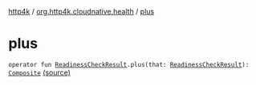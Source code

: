 [http4k](../index.md) / [org.http4k.cloudnative.health](index.md) / [plus](./plus.md)

# plus

`operator fun `[`ReadinessCheckResult`](-readiness-check-result/index.md)`.plus(that: `[`ReadinessCheckResult`](-readiness-check-result/index.md)`): `[`Composite`](-composite/index.md) [(source)](https://github.com/http4k/http4k/blob/master/http4k-cloudnative/src/main/kotlin/org/http4k/cloudnative/health/ReadinessCheckResult.kt#L33)